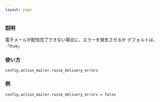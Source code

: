 ```yaml
---
layout: page
---
```

### 説明
電子メールが配信完了できない場合に、エラーを発生させるか
デフォルトは、「true」

### 使い方
    config.action_mailer.raise_delivery_errors

### 例
    config.action_mailer.raise_delivery_errors = false